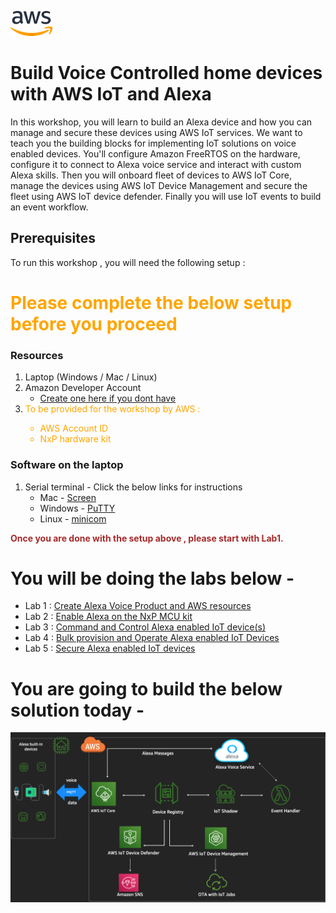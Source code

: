 ![alt text](./images//aws_logo.png)

# Build Voice Controlled home devices with AWS IoT and Alexa 

In this workshop, you will learn to build an Alexa device and how you can manage and secure these devices using AWS IoT services. We want to teach you the building blocks for implementing IoT solutions on voice enabled devices. You'll configure Amazon FreeRTOS on the hardware, configure it to connect to Alexa voice service and interact with custom Alexa skills. Then you will onboard fleet of devices to AWS IoT Core, manage the devices using AWS IoT Device Management and secure the fleet using AWS IoT device defender. Finally you will use IoT events to build an event workflow. 

## Prerequisites 
To run this workshop , you will need the following setup :

# <span style="color:orange">Please complete the below setup before you proceed</span>

### Resources 
1. Laptop (Windows / Mac / Linux)
2. Amazon Developer Account
    - [Create one here if you dont have](https://developer.amazon.com/login.html) 
3. <span style="color:orange">To be provided for the workshop by AWS :
    - AWS Account ID  
    - NxP hardware kit 
   </span>

### Software on the laptop
1. Serial terminal - Click the below links for instructions
    -   Mac -  [Screen](./instructions/serial.md)    
    -   Windows - [PuTTY](./instructions/serial.md)
    -   Linux -  [minicom](./instructions/serial.md) 

<span style="color:brown">**Once you are done with the setup above , please start with Lab1.** </span>

# You will be doing the labs below  -

- Lab 1 : [Create Alexa Voice Product and AWS resources](./instructions/lab1.md)
- Lab 2 : [Enable Alexa on the NxP MCU kit](./instructions/lab2.md)
- Lab 3 : [Command and Control Alexa enabled IoT device(s)](./instructions/lab3.md)
- Lab 4 : [Bulk provision and Operate Alexa enabled IoT Devices](./instructions/lab4.md)
- Lab 5 : [Secure Alexa enabled IoT devices](./instructions/lab5.md)

# You are going to build the below solution today -
![alt text](./images/architecture.png)

